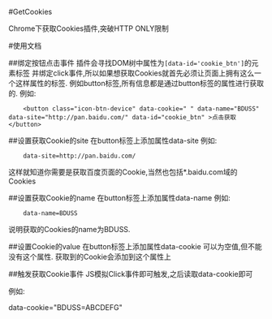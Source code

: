 #GetCookies

Chrome下获取Cookies插件,突破HTTP ONLY限制

#使用文档

##绑定按钮点击事件
插件会寻找DOM树中属性为`[data-id='cookie_btn']`的元素标签
并绑定click事件,所以如果想获取Cookies就首先必须让页面上拥有这么一个这样属性的标签.
例如button标签,所有信息都是通过button标签的属性进行获取的.
例如:

		<button class="icon-btn-device" data-cookie=" " data-name="BDUSS" data-site="http://pan.baidu.com/" data-id="cookie_btn" >点击获取</button>

##设置获取Cookie的site
在button标签上添加属性data-site
例如:

		data-site=http://pan.baidu.com/

这样就知道你需要是获取百度页面的Cookie,当然也包括*.baidu.com域的Cookies

##设置获取Cookie的name
在button标签上添加属性data-name
例如:

		data-name=BDUSS

说明获取的Cookies的name为BDUSS.

##设置Cookie的value
在button标签上添加属性data-cookie
可以为空值,但不能没有这个属性.
获取到的Cookie会添加到这个属性上

##触发获取Cookie事件
JS模拟Click事件即可触发,之后读取data-cookie即可

例如:

data-cookie="BDUSS=ABCDEFG"